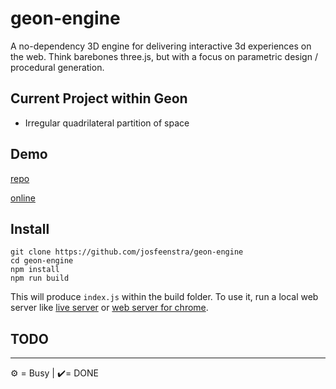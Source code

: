# geon-engine
A no-dependency 3D engine for delivering interactive 3d experiences on the web. 
Think barebones three.js, but with a focus on parametric design / procedural generation.

## Current Project within Geon
- Irregular quadrilateral partition of space


## Demo
[repo](https://github.com/josfeenstra/geon-demo/)

[online](http://josfeenstra.nl/project/geon/)


## Install 
```
git clone https://github.com/josfeenstra/geon-engine
cd geon-engine 
npm install 
npm run build
```
This will produce ```index.js``` within the build folder. To use it, run a local web server like [live server](https://marketplace.visualstudio.com/items?itemName=ritwickdey.LiveServer) or [web server for chrome](https://chrome.google.com/webstore/detail/web-server-for-chrome/ofhbbkphhbklhfoeikjpcbhemlocgigb).

## TODO



_____________________________________________________________
⚙️ = Busy | ✔️= DONE 

